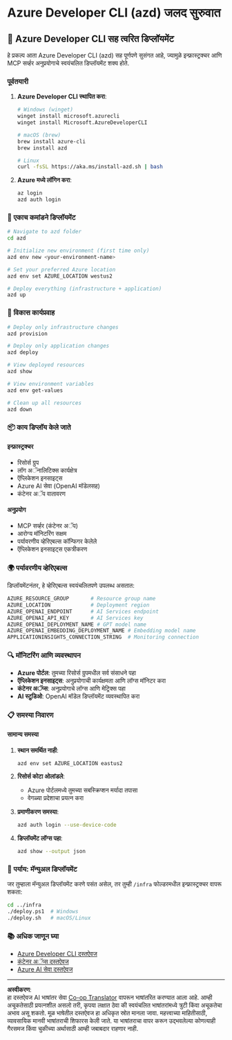 <!--
CO_OP_TRANSLATOR_METADATA:
{
  "original_hash": "3ef1c97c5c40577da3be422d29276383",
  "translation_date": "2025-09-30T12:21:57+00:00",
  "source_file": "azd/README.md",
  "language_code": "mr"
}
-->
# Azure Developer CLI (azd) जलद सुरुवात

## 🚀 Azure Developer CLI सह त्वरित डिप्लॉयमेंट

हे प्रकल्प आता Azure Developer CLI (azd) सह पूर्णपणे सुसंगत आहे, ज्यामुळे इन्फ्रास्ट्रक्चर आणि MCP सर्व्हर अनुप्रयोगाचे स्वयंचलित डिप्लॉयमेंट शक्य होते.

### पूर्वतयारी

1. **Azure Developer CLI स्थापित करा**:
   ```bash
   # Windows (winget)
   winget install microsoft.azurecli
   winget install Microsoft.AzureDeveloperCLI
   
   # macOS (brew)
   brew install azure-cli
   brew install azd
   
   # Linux
   curl -fsSL https://aka.ms/install-azd.sh | bash
   ```

2. **Azure मध्ये लॉगिन करा**:
   ```bash
   az login
   azd auth login
   ```

### 🎯 एकाच कमांडने डिप्लॉयमेंट

```bash
# Navigate to azd folder
cd azd

# Initialize new environment (first time only)
azd env new <your-environment-name>

# Set your preferred Azure location
azd env set AZURE_LOCATION westus2

# Deploy everything (infrastructure + application)
azd up
```

### 🔧 विकास कार्यप्रवाह

```bash
# Deploy only infrastructure changes
azd provision

# Deploy only application changes  
azd deploy

# View deployed resources
azd show

# View environment variables
azd env get-values

# Clean up all resources
azd down
```

### 📦 काय डिप्लॉय केले जाते

#### **इन्फ्रास्ट्रक्चर**
- रिसोर्स ग्रुप
- लॉग अॅनालिटिक्स कार्यक्षेत्र  
- ऍप्लिकेशन इनसाइट्स
- Azure AI सेवा (OpenAI मॉडेलसह)
- कंटेनर अॅप वातावरण

#### **अनुप्रयोग**
- MCP सर्व्हर (कंटेनर अॅप)
- आरोग्य मॉनिटरिंग सक्षम
- पर्यावरणीय व्हेरिएबल्स कॉन्फिगर केलेले
- ऍप्लिकेशन इनसाइट्स एकत्रीकरण

### 🌍 पर्यावरणीय व्हेरिएबल्स

डिप्लॉयमेंटनंतर, हे व्हेरिएबल्स स्वयंचलितपणे उपलब्ध असतात:

```bash
AZURE_RESOURCE_GROUP       # Resource group name
AZURE_LOCATION             # Deployment region
AZURE_OPENAI_ENDPOINT      # AI Services endpoint
AZURE_OPENAI_API_KEY       # AI Services key
AZURE_OPENAI_DEPLOYMENT_NAME # GPT model name
AZURE_OPENAI_EMBEDDING_DEPLOYMENT_NAME # Embedding model name
APPLICATIONINSIGHTS_CONNECTION_STRING  # Monitoring connection
```

### 🔍 मॉनिटरिंग आणि व्यवस्थापन

- **Azure पोर्टल**: तुमच्या रिसोर्स ग्रुपमधील सर्व संसाधने पहा
- **ऍप्लिकेशन इनसाइट्स**: अनुप्रयोगाची कार्यक्षमता आणि लॉग्स मॉनिटर करा
- **कंटेनर अॅप्स**: अनुप्रयोगाचे लॉग्स आणि मेट्रिक्स पहा
- **AI स्टुडिओ**: OpenAI मॉडेल डिप्लॉयमेंट व्यवस्थापित करा

### 📋 समस्या निवारण

#### **सामान्य समस्या**

1. **स्थान समर्थित नाही**:
   ```bash
   azd env set AZURE_LOCATION eastus2
   ```

2. **रिसोर्स कोटा ओलांडले**:
   - Azure पोर्टलमध्ये तुमच्या सबस्क्रिप्शन मर्यादा तपासा
   - वेगळ्या प्रदेशाचा प्रयत्न करा

3. **प्रमाणीकरण समस्या**:
   ```bash
   azd auth login --use-device-code
   ```

4. **डिप्लॉयमेंट लॉग्स पहा**:
   ```bash
   azd show --output json
   ```

### 🔄 पर्याय: मॅन्युअल डिप्लॉयमेंट

जर तुम्हाला मॅन्युअल डिप्लॉयमेंट करणे पसंत असेल, तर तुम्ही `/infra` फोल्डरमधील इन्फ्रास्ट्रक्चर वापरू शकता:

```bash
cd ../infra
./deploy.ps1  # Windows
./deploy.sh   # macOS/Linux
```

### 📚 अधिक जाणून घ्या

- [Azure Developer CLI दस्तऐवज](https://docs.microsoft.com/azure/developer/azure-developer-cli/)
- [कंटेनर अॅप्स दस्तऐवज](https://docs.microsoft.com/azure/container-apps/)
- [Azure AI सेवा दस्तऐवज](https://docs.microsoft.com/azure/ai-services/)

---

**अस्वीकरण**:  
हा दस्तऐवज AI भाषांतर सेवा [Co-op Translator](https://github.com/Azure/co-op-translator) वापरून भाषांतरित करण्यात आला आहे. आम्ही अचूकतेसाठी प्रयत्नशील असलो तरी, कृपया लक्षात ठेवा की स्वयंचलित भाषांतरांमध्ये त्रुटी किंवा अचूकतेचा अभाव असू शकतो. मूळ भाषेतील दस्तऐवज हा अधिकृत स्रोत मानला जावा. महत्त्वाच्या माहितीसाठी, व्यावसायिक मानवी भाषांतराची शिफारस केली जाते. या भाषांतराचा वापर करून उद्भवलेल्या कोणत्याही गैरसमज किंवा चुकीच्या अर्थासाठी आम्ही जबाबदार राहणार नाही.